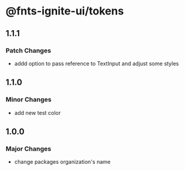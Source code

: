 # @fnts-ignite-ui/tokens

## 1.1.1

### Patch Changes

- addd option to pass reference to TextInput and adjust some styles

## 1.1.0

### Minor Changes

- add new test color

## 1.0.0

### Major Changes

- change packages organization's name
